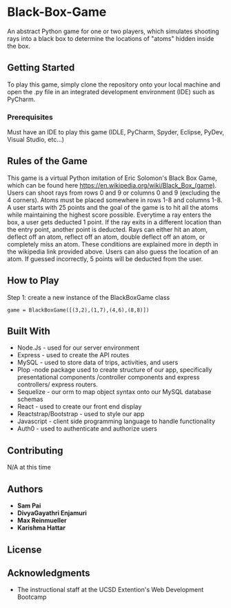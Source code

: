 # Black-Box-Game
An abstract Python game for one or two players, which simulates shooting rays into a black box to determine the locations of "atoms" hidden inside the box.

## Getting Started

To play this game, simply clone the repository onto your local machine and open the .py file in an integrated development environment (IDE) such as PyCharm. 

### Prerequisites

Must have an IDE to play this game (IDLE, PyCharm, Spyder, Eclipse, PyDev, Visual Studio, etc...)

## Rules of the Game
This game is a virtual Python imitation of Eric Solomon's Black Box Game, which can be found here https://en.wikipedia.org/wiki/Black_Box_(game). Users can shoot rays from rows 0 and 9 or columns 0 and 9 (excluding the 4 corners). Atoms must be placed somewhere in rows 1-8 and columns 1-8. A user starts with 25 points and the goal of the game is to hit all the atoms while maintaining the highest score possible. Everytime a ray enters the box, a user gets deducted 1 point. If the ray exits in a different location than the entry point, another point is deducted. Rays can either hit an atom, deflect off an atom, reflect off an atom, double deflect off an atom, or completely miss an atom. These conditions are explained more in depth in the wikipedia link provided above. Users can also guess the location of an atom. If guessed incorrectly, 5 points will be deducted from the user. 

## How to Play
Step 1: create a new instance of the BlackBoxGame class
```
game = BlackBoxGame([(3,2),(1,7),(4,6),(8,8)])
```

## Built With

* Node.Js - used for our server environment
* Express - used to create the API routes 
* MySQL - used to store data of trips, activities, and users
* Plop -node package used to create structure of our app, specifically presentational components /controller components and express controllers/ express routers. 
* Sequelize - our orm to map object syntax onto our MySQL database schemas
* React - used to create our front end display 
* Reactstrap/Bootstrap - used to style our app
* Javascript - client side programming language to handle functionality
* Auth0 - used to authenticate and authorize users 

## Contributing

N/A at this time

## Authors

* **Sam Pai**
* **DivyaGayathri Enjamuri**
* **Max Reinmueller**
* **Karishma Hattar**

## License



## Acknowledgments

* The instructional staff at the UCSD Extention's Web Development Bootcamp
